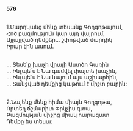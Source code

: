 **576**

\
1.Մարդկանց մենք տեսանք Գողգոթայում,\
Հոծ բազմություն կար այդ վայրում,\
Այլայլված դեմքեր... շփոթված մարդիկ\
Իրար էին ասում.

\
 ... Տեսե՛ք խաչի վրայի Աստծո Գառին\
 ... Ինչպե՜ս է Նա գամվել փայտե խաչին,\
 ... Ինչպե՜ս է Նա նայում այս աշխարհին,\
 ... Տանջված դեմքից կաթում է միշտ բարին:

\
2.Նայենք մենք հիմա միայն Գողգոթա,\
Որտեղ ճշմարիտ Փրկչիս գտա,\
Բազմության միջից միակ հարազատ\
Դեմքը ես տեսա:
